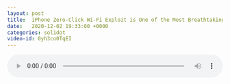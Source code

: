 ```yaml
---
layout: post
title:  iPhone Zero-Click Wi-Fi Exploit is One of the Most Breathtaking Hacks Ever
date:   2020-12-02 19:33:00 +0000
categories: solidot
video-id: 0yh3co0TqEI
---
```


<audio src="/assets/4d898da9600683ac2b67f1151b4e09c5.mp3" style="width: 100%;" controls></audio>

